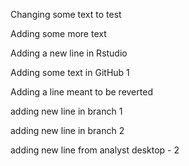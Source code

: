 Changing some text to test

Adding some more text


Adding a new line in Rstudio

Adding some text in GitHub 1

Adding a line meant to be reverted

adding new line in branch 1

adding new line in branch 2

adding new line from analyst desktop - 2 
